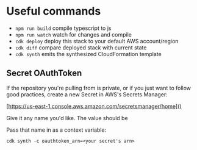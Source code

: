 # Useful commands

 * `npm run build`   compile typescript to js
 * `npm run watch`   watch for changes and compile
 * `cdk deploy`      deploy this stack to your default AWS account/region
 * `cdk diff`        compare deployed stack with current state
 * `cdk synth`       emits the synthesized CloudFormation template


## Secret OAuthToken

If the repository you're pulling from is private, or if you just want to follow good practices, create a new Secret in AWS's Secrets Manager:

[https://us-east-1.console.aws.amazon.com/secretsmanager/home]()

Give it any name you'd like. The value should be

Pass that name in as a context variable:

` cdk synth -c oauthtoken_arn=<your secret's arn> `

